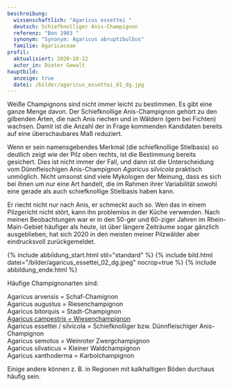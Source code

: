 ```yaml
---
beschreibung:
  wissenschaftlich: "Agaricus essettei "
  deutsch: Schiefknolliger Anis-Champignon
  referenz: "Bon 1983 "
  synonym: "Synonym: Agaricus abruptibulbus"
  familie: Agaricaceae
profil:
  aktualisiert: 2020-10-22
  autor_in: Dieter Gewalt
hauptbild:
  anzeige: true
  datei: /bilder/agaricus_essettei_01_dg.jpg
---
```

Weiße Champignons sind nicht immer leicht zu bestimmen. Es gibt eine ganze Menge davon. Der Schiefknollige Anis-Champignon gehört zu den gilbenden Arten, die nach Anis riechen und in Wäldern (gern bei Fichten) wachsen. Damit ist die Anzahl der in Frage kommenden Kandidaten bereits auf eine überschaubares Maß reduziert.

Wenn er sein namensgebendes Merkmal (die schiefknollige Stielbasis) so deutlich zeigt wie der Pilz oben rechts, ist die Bestimmung bereits gesichert. Dies ist nicht immer der Fall, und dann ist die Unterscheidung vom Dünnfleischigen Anis-Champignon *Agaricus silvicola* praktisch unmöglich. Nicht umsonst sind viele Mykologen der Meinung, dass es sich bei ihnen um nur eine Art handelt, die im Rahmen ihrer Variabilität sowohl eine gerade als auch schiefknollige Stielbasis haben kann.

Er riecht nicht nur nach Anis, er schmeckt auch so. Wen das in einem Pilzgericht nicht stört, kann ihn problemlos in der Küche verwenden. Nach meinen Beobachtungen war er in den 50-ger und 60-ziger Jahren im Rhein-Main-Gebiet häufiger als heute, ist über längere Zeiträume sogar gänzlich ausgeblieben, hat sich 2020 in den meisten meiner Pilzwälder aber eindrucksvoll zurückgemeldet.

{% include abbildung_start.html stil="standard" %}
{% include bild.html datei="/bilder/agaricus_essettei_02_dg.jpeg" nocrop=true %}
{% include abbildung_ende.html %}

Häufige Champignonarten sind:

Agaricus arvensis = Schaf-Chamignon\
Agaricus augustus = Riesenchampignon\
Agaricus bitorquis = Stadt-Champignon\
[Agaricus campestris = Wiesenchampignon](/pilze/agaricus-campestris-wiesenchampignon)\
Agaricus essettei / silvicola = Schiefknolliger bzw. Dünnfleischiger Anis-Champignon\
Agaricus semotus = Weinroter Zwergchampignon\
Agaricus silvaticus = Kleiner Waldchampignon\
Agaricus xanthoderma = Karbolchampignon

Einige andere können z. B. in Regionen mit kalkhaltigen Böden durchaus häufig sein.